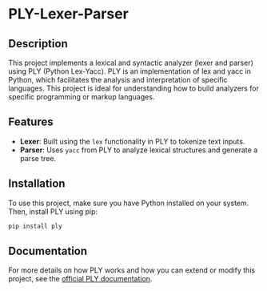 # PLY-Lexer-Parser

## Description

This project implements a lexical and syntactic analyzer (lexer and parser) using PLY (Python Lex-Yacc). PLY is an implementation of lex and yacc in Python, which facilitates the analysis and interpretation of specific languages. This project is ideal for understanding how to build analyzers for specific programming or markup languages.

## Features

- **Lexer**: Built using the `lex` functionality in PLY to tokenize text inputs.
- **Parser**: Uses `yacc` from PLY to analyze lexical structures and generate a parse tree.

## Installation

To use this project, make sure you have Python installed on your system. Then, install PLY using pip:

```bash
pip install ply
```

## Documentation
For more details on how PLY works and how you can extend or modify this project, see the [official PLY documentation](https://www.dabeaz.com/ply/ply.html).



